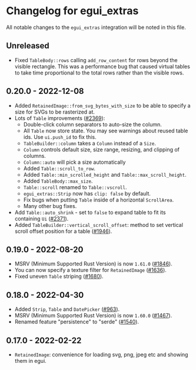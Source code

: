 # Changelog for egui_extras

All notable changes to the `egui_extras` integration will be noted in this file.

## Unreleased

- Fixed `TableBody::rows` calling `add_row_content` for rows beyond the visible
  rectangle. This was a performance bug that caused virtual tables to take time
  proportional to the total rows rather than the visible rows.

## 0.20.0 - 2022-12-08

- Added `RetainedImage::from_svg_bytes_with_size` to be able to specify a size
  for SVGs to be rasterized at.
- Lots of `Table` improvements
  ([#2369](https://github.com/emilk/egui/pull/2369)):
  - Double-click column separators to auto-size the column.
  - All `Table` now store state. You may see warnings about reused table ids.
    Use `ui.push_id` to fix this.
  - `TableBuilder::column` takes a `Column` instead of a `Size`.
  - `Column` controls default size, size range, resizing, and clipping of
    columns.
  - `Column::auto` will pick a size automatically
  - Added `Table::scroll_to_row`.
  - Added `Table::min_scrolled_height` and `Table::max_scroll_height`.
  - Added `TableBody::max_size`.
  - `Table::scroll` renamed to `Table::vscroll`.
  - `egui_extras::Strip` now has `clip: false` by default.
  - Fix bugs when putting `Table` inside of a horizontal `ScrollArea`.
  - Many other bug fixes.
- Add `Table::auto_shrink` - set to `false` to expand table to fit its
  containing `Ui` ([#2371](https://github.com/emilk/egui/pull/2371)).
- Added `TableBuilder::vertical_scroll_offset`: method to set vertical scroll
  offset position for a table
  ([#1946](https://github.com/emilk/egui/pull/1946)).

## 0.19.0 - 2022-08-20

- MSRV (Minimum Supported Rust Version) is now `1.61.0`
  ([#1846](https://github.com/emilk/egui/pull/1846)).
- You can now specify a texture filter for `RetainedImage`
  ([#1636](https://github.com/emilk/egui/pull/1636)).
- Fixed uneven `Table` striping
  ([#1680](https://github.com/emilk/egui/pull/1680)).

## 0.18.0 - 2022-04-30

- Added `Strip`, `Table` and `DatePicker`
  ([#963](https://github.com/emilk/egui/pull/963)).
- MSRV (Minimum Supported Rust Version) is now `1.60.0`
  ([#1467](https://github.com/emilk/egui/pull/1467)).
- Renamed feature "persistence" to "serde"
  ([#1540](https://github.com/emilk/egui/pull/1540)).

## 0.17.0 - 2022-02-22

- `RetainedImage`: convenience for loading svg, png, jpeg etc and showing them
  in egui.
